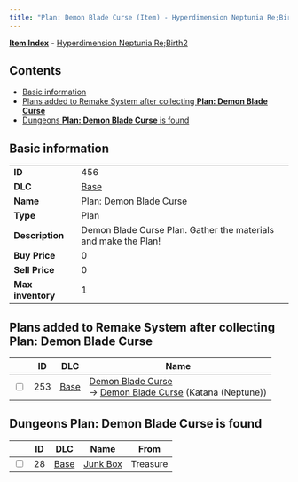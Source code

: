 ```yaml
---
title: "Plan: Demon Blade Curse (Item) - Hyperdimension Neptunia Re;Birth2"
---
```


[**Item Index**](/neptunia/rb2/item/index.html) - [Hyperdimension Neptunia Re;Birth2](/neptunia/rb2)

## Contents

- [Basic information](#basic-information)
- [Plans added to Remake System after collecting **Plan: Demon Blade Curse**](#plans-added-to-remake-system-after-collecting-plan-demon-blade-curse)
- [Dungeons **Plan: Demon Blade Curse** is found](#dungeons-plan-demon-blade-curse-is-found)

## Basic information

|   |   |
| -- | -- |
| **ID** | 456 |
| **DLC** | [Base](/neptunia/rb2/dlc/0-base.html) |
| **Name** | Plan: Demon Blade Curse |
| **Type** | Plan |
| **Description** | Demon Blade Curse Plan. Gather the materials and make the Plan! |
| **Buy Price** | 0 |
| **Sell Price** | 0 |
| **Max inventory** | 1 |

## Plans added to Remake System after collecting **Plan: Demon Blade Curse**

|    | ID | DLC | Name |
| -- | -- | --- | ---- |
| <input type="checkbox" id="rb2-remake-0-253" class="trackbox" /> | 253 | [Base](/neptunia/rb2/dlc/0-base.html) | [Demon Blade Curse](/neptunia/rb2/remake/0-253-demon-blade-curse.html)<br />→ [Demon Blade Curse](/neptunia/rb2/item/0-1190-demon-blade-curse.html) (Katana (Neptune)) |

## Dungeons **Plan: Demon Blade Curse** is found

|    | ID | DLC | Name | From |
| -- | -- | --- | ---- | ---- |
| <input type="checkbox" id="rb2-dungeon-0-28" class="trackbox" /> | 28 | [Base](/neptunia/rb2/dlc/0-base.html) | [Junk Box ](/neptunia/rb2/dungeon/0-28-junk-box.html) | Treasure |